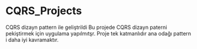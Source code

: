 # CQRS_Projects
CQRS dizayn pattern ile geliştrildi
Bu projede CQRS dizayn paterni pekiştirmek için uygulama yapılmıtşr.
Proje tek katmanlıdır ana odağı pattern i daha iyi kavramaktır. 
